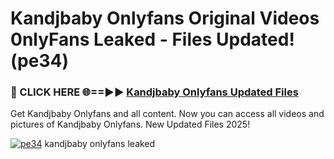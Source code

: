 # Kandjbaby Onlyfans Original Videos 0nlyFans Leaked - Files Updated! (pe34)

<h3>🔴 CLICK HERE 🌐==►► <a href="https://tinyurl.com/2wckxsce" rel="nofollow">Kandjbaby Onlyfans Updated Files</a></h3>

Get Kandjbaby Onlyfans and all content. Now you can access all videos and pictures of Kandjbaby Onlyfans. New Updated Files 2025!

[![pe34](https://i.imgur.com/AFduVYN.gif)](https://tinyurl.com/2wckxsce)
kandjbaby onlyfans leaked
